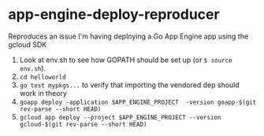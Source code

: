 # app-engine-deploy-reproducer
Reproduces an issue I'm having deploying a Go App Engine app using the gcloud SDK

1. Look at env.sh to see how GOPATH should be set up (or `$ source env.sh`).  
2. `cd helloworld`
3. `go test mypkgs...` to verify that importing the vendored dep should work in theory
4. `goapp deploy -application $APP_ENGINE_PROJECT  -version goapp-$(git rev-parse --short HEAD)`
5. `gcloud app deploy --project $APP_ENGINE_PROJECT --version gcloud-$(git rev-parse --short HEAD)`

